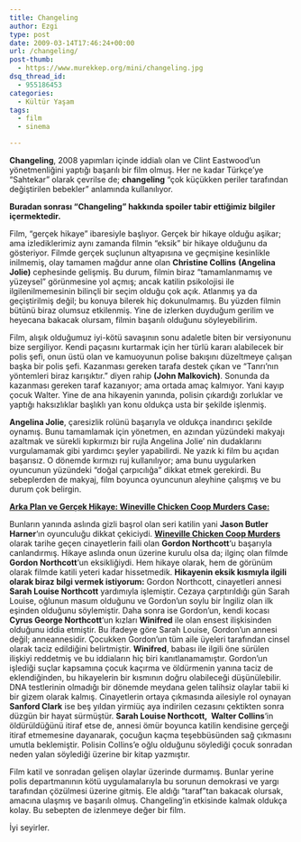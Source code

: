```yaml
---
title: Changeling
author: Ezgi
type: post
date: 2009-03-14T17:46:24+00:00
url: /changeling/
post-thumb:
  - https://www.murekkep.org/mini/changeling.jpg
dsq_thread_id:
  - 955186453
categories:
  - Kültür Yaşam
tags:
  - film
  - sinema

---
```

**Changeling**, 2008 yapımları içinde iddialı olan ve Clint Eastwood&#8217;un yönetmenliğini yaptığı başarılı bir film olmuş. Her ne kadar Türkçe&#8217;ye &#8220;Sahtekar&#8221; olarak çevrilse de; **changeling** &#8220;çok küçükken periler tarafından değiştirilen bebekler&#8221; anlamında kullanılıyor.  
<!--more-->

<p class="alert">
  <strong>Buradan sonrası “Changeling” hakkında spoiler tabir ettiğimiz bilgiler içermektedir.</strong>
</p>

Film, &#8220;gerçek hikaye&#8221; ibaresiyle başlıyor. Gerçek bir hikaye olduğu aşikar; ama izlediklerimiz aynı zamanda filmin &#8220;eksik&#8221; bir hikaye olduğunu da gösteriyor. Filmde gerçek suçlunun altyapısına ve geçmişine kesinlikle inilmemiş, olay tamamen mağdur anne olan **Christine Collins** **(Angelina Jolie)** cephesinde gelişmiş. Bu durum, filmin biraz &#8220;tamamlanmamış ve yüzeysel&#8221; görünmesine yol açmış; ancak katilin psikolojisi ile ilgilenilmemesinin bilinçli bir seçim olduğu çok açık. Atlanmış ya da geçiştirilmiş değil; bu konuya bilerek hiç dokunulmamış. Bu yüzden filmin bütünü biraz olumsuz etkilenmiş. Yine de izlerken duyduğum gerilim ve heyecana bakacak olursam, filmin başarılı olduğunu söyleyebilirim.

Film, alışık olduğumuz iyi-kötü savaşının sonu adaletle biten bir versiyonunu bize sergiliyor. Kendi paçasını kurtarmak için her türlü kararı alabilecek bir polis şefi, onun üstü olan ve kamuoyunun polise bakışını düzeltmeye çalışan başka bir polis şefi. Kazanması gereken tarafa destek çıkan ve &#8220;Tanrı&#8217;nın yöntemleri biraz karışıktır.&#8221; diyen rahip **(John Malkovich)**. Sonunda da kazanması gereken taraf kazanıyor; ama ortada amaç kalmıyor. Yani kayıp çocuk Walter. Yine de ana hikayenin yanında, polisin çıkardığı zorluklar ve yaptığı haksızlıklar başlıklı yan konu oldukça usta bir şekilde işlenmiş.

**Angelina Jolie**, çaresizlik rolünü başarıyla ve oldukça inandırıcı şekilde oynamış. Bunu tamamlamak için yönetmen, en azından yüzündeki makyajı azaltmak ve sürekli kıpkırmızı bir rujla Angelina Jolie&#8217; nin dudaklarını vurgulamamak gibi yardımcı şeyler yapabilirdi. Ne yazık ki film bu açıdan başarısız. O dönemde kırmızı ruj kullanılıyor; ama bunu uygularken oyuncunun yüzündeki &#8220;doğal çarpıcılığa&#8221; dikkat etmek gerekirdi. Bu sebeplerden de makyaj, film boyunca oyuncunun aleyhine çalışmış ve bu durum çok belirgin.

**<span style="text-decoration: underline;">Arka Plan ve Gerçek Hikaye: Wineville Chicken Coop Murders Case:</span>** 

Bunların yanında aslında gizli başrol olan seri katilin yani **Jason Butler Harner**&#8216;ın oyunculuğu dikkat çekiciydi. <a href="https://en.wikipedia.org/wiki/Wineville_Chicken_Coop_Murders" target="_blank"><strong>Wineville Chicken Coop Murders</strong></a> olarak tarihe geçen cinayetlerin faili olan **Gordon Northcott**&#8216;u başarıyla canlandırmış. Hikaye aslında onun üzerine kurulu olsa da; ilginç olan filmde **Gordon Northcott**&#8216;un eksikliğiydi. Hem hikaye olarak, hem de görünüm olarak filmde katili yeteri kadar hissetmedik. **Hikayenin eksik kısmıyla ilgili olarak biraz bilgi vermek istiyorum:** Gordon Northcott, cinayetleri annesi **Sarah Louise Northcott** yardımıyla işlemiştir. Cezaya çarptırıldığı gün Sarah Louise, oğlunun masum olduğunu ve Gordon&#8217;un soylu bir İngiliz olan ilk eşinden olduğunu söylemiştir. Daha sonra ise Gordon&#8217;un, kendi kocası **Cyrus George Northcott**&#8216;un kızları **Winifred** ile olan ensest ilişkisinden olduğunu iddia etmiştir. Bu ifadeye göre Sarah Louise, Gordon&#8217;un annesi değil; anneannesidir. Çocukken Gordon&#8217;un tüm aile üyeleri tarafından cinsel olarak taciz edildiğini belirtmiştir. **Winifred**, babası ile ilgili öne sürülen ilişkiyi reddetmiş ve bu iddiaların hiç biri kanıtlanamamıştır. Gordon&#8217;un işlediği suçlar kapsamına çocuk kaçırma ve öldürmenin yanına taciz de eklendiğinden, bu hikayelerin bir kısmının doğru olabileceği düşünülebilir. DNA testlerinin olmadığı bir dönemde meydana gelen talihsiz olaylar tabii ki bir gizem olarak kalmış. Cinayetlerin ortaya çıkmasında ailesiyle rol oynayan **Sanford Clark** ise beş yıldan yirmiüç aya indirilen cezasını çektikten sonra düzgün bir hayat sürmüştür. **Sarah Louise Northcott,  Walter Collins**&#8216;in öldürüldüğünü itiraf etse de, annesi ömür boyunca katilin kendisine gerçeği itiraf etmemesine dayanarak, çocuğun kaçma teşebbüsünden sağ çıkmasını umutla beklemiştir. Polisin Collins&#8217;e oğlu olduğunu söylediği çocuk sonradan neden yalan söylediği üzerine bir kitap yazmıştır.

Film katil ve sonradan gelişen olaylar üzerinde durmamış. Bunlar yerine polis departmanının kötü uygulamalarıyla bu sorunun demokrasi ve yargı tarafından çözülmesi üzerine gitmiş. Ele aldığı &#8220;taraf&#8221;tan bakacak olursak, amacına ulaşmış ve başarılı olmuş. Changeling&#8217;in etkisinde kalmak oldukça kolay. Bu sebepten de izlenmeye değer bir film.

İyi seyirler.